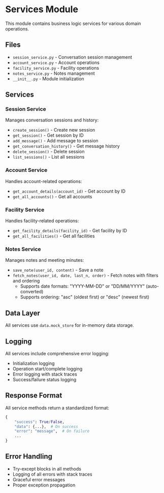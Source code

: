 # Services Module

This module contains business logic services for various domain operations.

## Files

- `session_service.py` - Conversation session management
- `account_service.py` - Account operations
- `facility_service.py` - Facility operations
- `notes_service.py` - Notes management
- `__init__.py` - Module initialization

## Services

### Session Service
Manages conversation sessions and history:
- `create_session()` - Create new session
- `get_session()` - Get session by ID
- `add_message()` - Add message to session
- `get_conversation_history()` - Get message history
- `delete_session()` - Delete session
- `list_sessions()` - List all sessions

### Account Service
Handles account-related operations:
- `get_account_details(account_id)` - Get account by ID
- `get_all_accounts()` - Get all accounts

### Facility Service
Handles facility-related operations:
- `get_facility_details(facility_id)` - Get facility by ID
- `get_all_facilities()` - Get all facilities

### Notes Service
Manages notes and meeting minutes:
- `save_note(user_id, content)` - Save a note
- `fetch_notes(user_id, date, last_n, order)` - Fetch notes with filters and ordering
  - Supports date formats: "YYYY-MM-DD" or "DD/MM/YYYY" (auto-converted)
  - Supports ordering: "asc" (oldest first) or "desc" (newest first)

## Data Layer

All services use `data.mock_store` for in-memory data storage.

## Logging

All services include comprehensive error logging:
- Initialization logging
- Operation start/complete logging
- Error logging with stack traces
- Success/failure status logging

## Response Format

All service methods return a standardized format:
```python
{
    "success": True/False,
    "data": {...},  # On success
    "error": "message",  # On failure
    ...
}
```

## Error Handling

- Try-except blocks in all methods
- Logging of all errors with stack traces
- Graceful error messages
- Proper exception propagation
